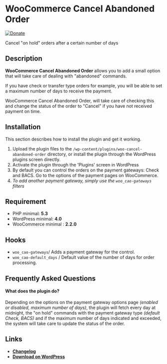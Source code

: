 # WooCommerce Cancel Abandoned Order 
[![Donate](https://img.shields.io/badge/Donate-PayPal-green.svg)](https://www.paypal.me/rvola)

Cancel "on hold" orders after a certain number of days

## Description

**WooCommerce Cancel Abandoned Order** allows you to add a small option that will take care of dealing with "abandoned" commands.

If you have check or transfer type orders for example, you will be able to set a maximum number of days to receive the payment.

WooCommerce Cancel Abandoned Order, will take care of checking this and change the status of the order to "Cancel" if you have not received payment on time.

## Installation

This section describes how to install the plugin and get it working.

1. Upload the plugin files to the `/wp-content/plugins/woo-cancel-abandoned-order` directory, or install the plugin through the WordPress plugins screen directly.
1. Activate the plugin through the 'Plugins' screen in WordPress
1. By default you can control the orders on the payment gateways: Check and BACS. Go to the options of the payment pages on WooCommerce.
1. *To add another payment gateway, simply use the `woo_cao-gateways` filters*

## Requirement

* PHP minimal: **5.3**
* WordPress minimal: **4.0**
* WooCommerce minimal : **2.2.0**

## Hooks
* `woo_cao-gateways`/ Adds a payment gateway for the control.
* `woo_cao-default_days` / Default value of the number of days for order processing.

## Frequently Asked Questions

#### What does the plugin do?

Depending on the options on the payment gateway options page *(enabled or disabled, maximum number of days)*, the plugin will fetch every day at midnight, the "on hold" commands with the payment gateway type *(default Check, BACS)* and if the maximum number of days indicated and exceeded, the system will take care to update the status of the order.

## Links

* [**Changelog**](https://github.com/rvola/woo-cancel-abandoned-order/blob/master/CHANGELOG.md)
* [**Download on WordPress**](https://wordpress.org/plugins/woo-cancel-abandoned-order/)
